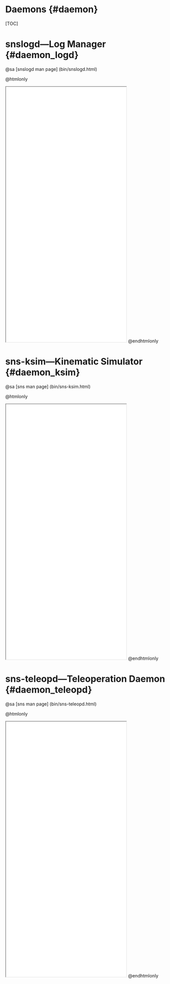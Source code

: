 Daemons {#daemon}
=================

[TOC]


snslogd&mdash;Log Manager {#daemon_logd}
=====================================

@sa [snslogd man page] (bin/snslogd.html)

@htmlonly
<iframe src="bin/snslogd.html"
        height="800"
        width="75%"
        >

</iframe>
@endhtmlonly


sns-ksim&mdash;Kinematic Simulator {#daemon_ksim}
=============================================

@sa [sns man page] (bin/sns-ksim.html)

@htmlonly
<iframe src="bin/sns-ksim.html"
        height="800"
        width="75%"
        >

</iframe>
@endhtmlonly

sns-teleopd&mdash;Teleoperation Daemon {#daemon_teleopd}
=============================================

@sa [sns man page] (bin/sns-teleopd.html)

@htmlonly
<iframe src="bin/sns-teleopd.html"
        height="800"
        width="75%"
        >

</iframe>
@endhtmlonly
